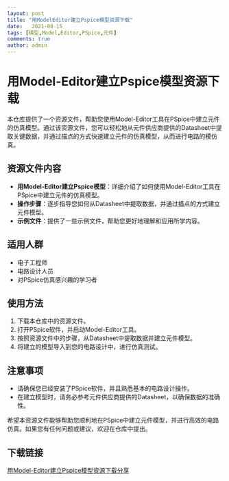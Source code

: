 ```yaml
---
layout: post
title: "用ModelEditor建立Pspice模型资源下载"
date:   2021-08-15
tags: [模型,Model,Editor,PSpice,元件]
comments: true
author: admin
---
```

# 用Model-Editor建立Pspice模型资源下载

本仓库提供了一个资源文件，帮助您使用Model-Editor工具在PSpice中建立元件的仿真模型。通过该资源文件，您可以轻松地从元件供应商提供的Datasheet中提取关键数据，并通过描点的方式快速建立元件的仿真模型，从而进行电路的模仿真。

## 资源文件内容

- **用Model-Editor建立Pspice模型**：详细介绍了如何使用Model-Editor工具在PSpice中建立元件的仿真模型。
- **操作步骤**：逐步指导您如何从Datasheet中提取数据，并通过描点的方式建立元件模型。
- **示例文件**：提供了一些示例文件，帮助您更好地理解和应用所学内容。

## 适用人群

- 电子工程师
- 电路设计人员
- 对PSpice仿真感兴趣的学习者

## 使用方法

1. 下载本仓库中的资源文件。
2. 打开PSpice软件，并启动Model-Editor工具。
3. 按照资源文件中的步骤，从Datasheet中提取数据并建立元件模型。
4. 将建立的模型导入到您的电路设计中，进行仿真测试。

## 注意事项

- 请确保您已经安装了PSpice软件，并且熟悉基本的电路设计操作。
- 在建立模型时，请务必参考元件供应商提供的Datasheet，以确保数据的准确性。

希望本资源文件能够帮助您顺利地在PSpice中建立元件模型，并进行高效的电路仿真。如果您有任何问题或建议，欢迎在仓库中提出。

## 下载链接

[用Model-Editor建立Pspice模型资源下载分享](https://pan.quark.cn/s/fd1b12ac34ea)